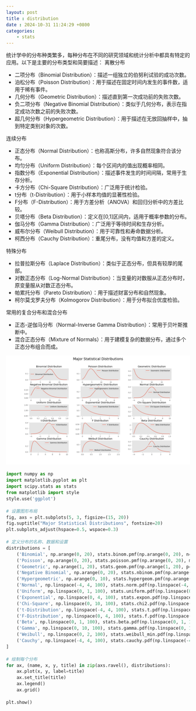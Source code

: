 ```yaml
---
layout: post
title : distribution
date : 2024-10-31 11:24:29 +0800
categories: 
    - stats
---
```


<script>
  MathJax = {
    tex: {
      inlineMath: [['$', '$'], ['\\(', '\\)']],
      displayMath: [['$$', '$$'], ['\\[', '\\]']]
    }
  };
</script>
<script src="https://cdn.jsdelivr.net/npm/mathjax@3/es5/tex-mml-chtml.js"></script>

统计学中的分布种类繁多，每种分布在不同的研究领域和统计分析中都具有特定的应用。以下是主要的分布类型和简要描述：
离散分布

- 二项分布（Binomial Distribution）：描述一组独立的伯努利试验的成功次数。
- 泊松分布（Poisson Distribution）：用于描述在固定时间内发生的事件数，适用于稀有事件。
- 几何分布（Geometric Distribution）：描述直到第一次成功前的失败次数。
- 负二项分布（Negative Binomial Distribution）：类似于几何分布，表示在指定成功次数之前的失败次数。
- 超几何分布（Hypergeometric Distribution）：用于描述在无放回抽样中，抽到特定类别对象的次数。

连续分布

- 正态分布（Normal Distribution）：也称高斯分布，许多自然现象符合该分布。
- 均匀分布（Uniform Distribution）：每个区间内的值出现概率相同。
- 指数分布（Exponential Distribution）：描述事件发生的时间间隔，常用于生存分析。
- 卡方分布（Chi-Square Distribution）：广泛用于统计检验。
- t分布（t-Distribution）：用于小样本均值的显著性检验。
- F分布（F-Distribution）：用于方差分析（ANOVA）和回归分析中的方差比较。
- 贝塔分布（Beta Distribution）：定义在[0,1]区间内，适用于概率参数的分布。
- 伽马分布（Gamma Distribution）：广泛用于等待时间和生存分析。
- 威布尔分布（Weibull Distribution）：用于可靠性和寿命数据分析。
- 柯西分布（Cauchy Distribution）：重尾分布，没有均值和方差的定义。

特殊分布

- 拉普拉斯分布（Laplace Distribution）：类似于正态分布，但具有较厚的尾部。
- 对数正态分布（Log-Normal Distribution）：当变量的对数服从正态分布时，原变量服从对数正态分布。
- 帕累托分布（Pareto Distribution）：用于描述财富分布和自然现象。
- 柯尔莫戈罗夫分布（Kolmogorov Distribution）：用于分布拟合优度检验。

常用的复合分布和混合分布

- 正态-逆伽马分布（Normal-Inverse Gamma Distribution）：常用于贝叶斯推断中。
- 混合正态分布（Mixture of Normals）：用于建模复杂的数据分布，通过多个正态分布组合而成。

![Image Description](/assets/images/Figure_1.png)


```py
import numpy as np
import matplotlib.pyplot as plt
import scipy.stats as stats
from matplotlib import style
style.use('ggplot')

# 设置图形布局
fig, axs = plt.subplots(5, 3, figsize=(15, 20))
fig.suptitle("Major Statistical Distributions", fontsize=20)
plt.subplots_adjust(hspace=0.5, wspace=0.3)

# 定义分布的名称、数据和设置
distributions = [
    ('Binomial', np.arange(0, 20), stats.binom.pmf(np.arange(0, 20), n=20, p=0.5), "Binomial Distribution"),
    ('Poisson', np.arange(0, 20), stats.poisson.pmf(np.arange(0, 20), mu=5), "Poisson Distribution"),
    ('Geometric', np.arange(1, 20), stats.geom.pmf(np.arange(1, 20), p=0.5), "Geometric Distribution"),
    ('Negative Binomial', np.arange(0, 20), stats.nbinom.pmf(np.arange(0, 20), n=5, p=0.5), "Negative Binomial Distribution"),
    ('Hypergeometric', np.arange(0, 10), stats.hypergeom.pmf(np.arange(0, 10), 20, 7, 12), "Hypergeometric Distribution"),
    ('Normal', np.linspace(-4, 4, 100), stats.norm.pdf(np.linspace(-4, 4, 100), loc=0, scale=1), "Normal Distribution"),
    ('Uniform', np.linspace(0, 1, 100), stats.uniform.pdf(np.linspace(0, 1, 100)), "Uniform Distribution"),
    ('Exponential', np.linspace(0, 4, 100), stats.expon.pdf(np.linspace(0, 4, 100)), "Exponential Distribution"),
    ('Chi-Square', np.linspace(0, 10, 100), stats.chi2.pdf(np.linspace(0, 10, 100), df=2), "Chi-Square Distribution"),
    ('t-Distribution', np.linspace(-4, 4, 100), stats.t.pdf(np.linspace(-4, 4, 100), df=10), "t-Distribution"),
    ('F-Distribution', np.linspace(0, 4, 100), stats.f.pdf(np.linspace(0, 4, 100), dfn=5, dfd=2), "F Distribution"),
    ('Beta', np.linspace(0, 1, 100), stats.beta.pdf(np.linspace(0, 1, 100), a=2, b=5), "Beta Distribution"),
    ('Gamma', np.linspace(0, 10, 100), stats.gamma.pdf(np.linspace(0, 10, 100), a=2), "Gamma Distribution"),
    ('Weibull', np.linspace(0, 2, 100), stats.weibull_min.pdf(np.linspace(0, 2, 100), c=1.5), "Weibull Distribution"),
    ('Cauchy', np.linspace(-4, 4, 100), stats.cauchy.pdf(np.linspace(-4, 4, 100)), "Cauchy Distribution")
]

# 绘制每个分布
for ax, (name, x, y, title) in zip(axs.ravel(), distributions):
    ax.plot(x, y, label=title)
    ax.set_title(title)
    ax.legend()
    ax.grid()

plt.show()
```